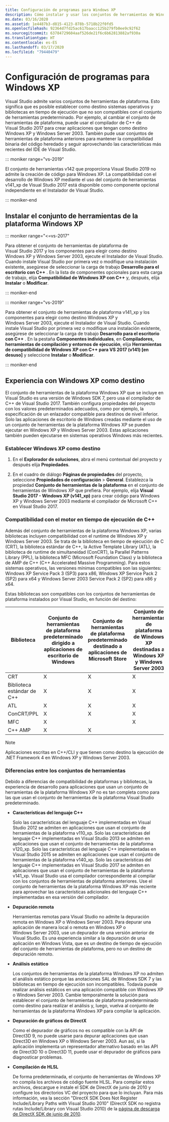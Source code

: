 ```yaml
---
title: Configuración de programas para Windows XP
description: Cómo instalar y usar los conjuntos de herramientas de Windows XP de C++ en Visual Studio.
ms.date: 03/16/2020
ms.assetid: 1e4487b3-d815-4123-878b-5718b22f0fd5
ms.openlocfilehash: 92364d7fd25ac617baacc125b279fb0ee9c92f62
ms.sourcegitcommit: 63784729604aaf526de21f6c6b62813882af930a
ms.translationtype: HT
ms.contentlocale: es-ES
ms.lasthandoff: 03/17/2020
ms.locfileid: "79440479"
---
```

# <a name="configuring-programs-for-windows-xp"></a>Configuración de programas para Windows XP

Visual Studio admite varios conjuntos de herramientas de plataforma. Esto significa que es posible establecer como destino sistemas operativos y bibliotecas en tiempo de ejecución que no son compatibles con el conjunto de herramientas predeterminado. Por ejemplo, al cambiar el conjunto de herramientas de plataforma, puede usar el compilador de C++ de Visual Studio 2017 para crear aplicaciones que tengan como destino Windows XP y Windows Server 2003. También pude usar conjuntos de herramientas de plataforma anteriores para mantener la compatibilidad binaria del código heredado y seguir aprovechando las características más recientes del IDE de Visual Studio.

::: moniker range="vs-2019"

El conjunto de herramientas v142 que proporciona Visual Studio 2019 no admite la creación de código para Windows XP. La compatibilidad con el desarrollo de Windows XP mediante el uso del conjunto de herramientas v141_xp de Visual Studio 2017 está disponible como componente opcional independiente en el Instalador de Visual Studio.

::: moniker-end

## <a name="install-the-windows-xp-platform-toolset"></a>Instalar el conjunto de herramientas de la plataforma Windows XP

::: moniker range="<=vs-2017"

Para obtener el conjunto de herramientas de plataforma de Visual Studio 2017 y los componentes para elegir como destino Windows XP y Windows Server 2003, ejecute el Instalador de Visual Studio. Cuando instale Visual Studio por primera vez o modifique una instalación existente, asegúrese de seleccionar la carga de trabajo **Desarrollo para el escritorio con C++** . En la lista de componentes opcionales para esta carga de trabajo, elija **Compatibilidad de Windows XP con C++** y, después, elija **Instalar** o **Modificar**.

::: moniker-end

::: moniker range="vs-2019"

Para obtener el conjunto de herramientas de plataforma v141_xp y los componentes para elegir como destino Windows XP y Windows Server 2003, ejecute el Instalador de Visual Studio. Cuando instale Visual Studio por primera vez o modifique una instalación existente, asegúrese de seleccionar la carga de trabajo **Desarrollo para el escritorio con C++** . En la pestaña **Componentes individuales**, en **Compiladores, herramientas de compilación y entornos de ejecución**, elija **Herramientas de compatibilidad de Windows XP con C++ para VS 2017 (v141) \[en desuso]** y seleccione **Instalar** o **Modificar**.

::: moniker-end

## <a name="windows-xp-targeting-experience"></a>Experiencia con Windows XP como destino

El conjunto de herramientas de la plataforma Windows XP que se incluye en Visual Studio es una versión de Windows SDK 7, pero usa el compilador de C++ de Visual Studio 2017. También configura propiedades del proyecto con los valores predeterminados adecuados, como por ejemplo, la especificación de un enlazador compatible para destinos de nivel inferior. Solo las aplicaciones de escritorio de Windows creadas mediante el uso de un conjunto de herramientas de la plataforma Windows XP se pueden ejecutar en Windows XP y Windows Server 2003. Estas aplicaciones también pueden ejecutarse en sistemas operativos Windows más recientes.

### <a name="to-target-windows-xp"></a>Establecer Windows XP como destino

1. En el **Explorador de soluciones**, abra el menú contextual del proyecto y después elija **Propiedades**.

1. En el cuadro de diálogo **Páginas de propiedades** del proyecto, seleccione **Propiedades de configuración** > **General**. Establezca la propiedad **Conjunto de herramientas de la plataforma** en el conjunto de herramientas de Windows XP que prefiera. Por ejemplo, elija **Visual Studio 2017 - Windows XP (v141_xp)** para crear código para Windows XP y Windows Server 2003 mediante el compilador de Microsoft C++ en Visual Studio 2017.

### <a name="c-runtime-support"></a>Compatibilidad con el motor en tiempo de ejecución de C++

Además del conjunto de herramientas de la plataforma Windows XP, varias bibliotecas incluyen compatibilidad con el runtime de Windows XP y Windows Server 2003. Se trata de la biblioteca en tiempo de ejecución de C (CRT), la biblioteca estándar de C++, la Active Template Library (ATL), la biblioteca de runtime de simultaneidad (ConCRT), la Parallel Patterns Library (PPL), la biblioteca MFC (Microsoft Foundation Class) y la biblioteca de AMP de C++ (C++ Accelerated Massive Programming). Para estos sistemas operativos, las versiones mínimas compatibles son las siguientes: Windows XP Service Pack 3 (SP3) para x86, Windows XP Service Pack 2 (SP2) para x64 y Windows Server 2003 Service Pack 2 (SP2) para x86 y x64.

Estas bibliotecas son compatibles con los conjuntos de herramientas de plataforma instalados por Visual Studio, en función del destino:

|Biblioteca|Conjunto de herramientas de plataforma predeterminado dirigido a aplicaciones de escritorio de Windows|Conjunto de herramientas de plataforma predeterminado destinado a aplicaciones de Microsoft Store|Conjunto de herramientas de plataforma de Windows XP destinadas a Windows XP y Windows Server 2003|
|---|---|---|---|
|CRT|X|X|X|
|Biblioteca estándar de C++|X|X|X|
|ATL|X|X|X|
|ConCRT/PPL|X|X|X|
|MFC|X||X|
|C++ AMP|X|X||

> [!NOTE]
> Aplicaciones escritas en C++/CLI y que tienen como destino la ejecución de .NET Framework 4 en Windows XP y Windows Server 2003.

### <a name="differences-between-the-toolsets"></a>Diferencias entre los conjuntos de herramientas

Debido a diferencias de compatibilidad de plataformas y bibliotecas, la experiencia de desarrollo para aplicaciones que usan un conjunto de herramientas de la plataforma Windows XP no es tan completa como para las que usan el conjunto de herramientas de la plataforma Visual Studio predeterminado.

- **Características del lenguaje C++**

   Solo las características del lenguaje C++ implementadas en Visual Studio 2012 se admiten en aplicaciones que usan el conjunto de herramientas de la plataforma v110\_xp. Solo las características del lenguaje C++ implementadas en Visual Studio 2013 se admiten en aplicaciones que usan el conjunto de herramientas de la plataforma v120\_xp. Solo las características del lenguaje C++ implementadas en Visual Studio 2015 se admiten en aplicaciones que usan el conjunto de herramientas de la plataforma v140\_xp. Solo las características del lenguaje C++ implementadas en Visual Studio 2017 se admiten en aplicaciones que usan el conjunto de herramientas de la plataforma v141\_xp. Visual Studio usa el compilador correspondiente al compilar con los conjuntos de herramientas de plataforma anteriores. Use el conjunto de herramientas de la plataforma Windows XP más reciente para aprovechar las características adicionales del lenguaje C++ implementadas en esa versión del compilador.

- **Depuración remota**

   Herramientas remotas para Visual Studio no admite la depuración remota en Windows XP o Windows Server 2003. Para depurar una aplicación de manera local o remota en Windows XP o Windows Server 2003, use un depurador de una versión anterior de Visual Studio. Es una experiencia similar a la depuración de una aplicación en Windows Vista, que es un destino de tiempo de ejecución del conjunto de herramientas de plataforma, pero no un destino de depuración remoto.

- **Análisis estático**

   Los conjuntos de herramientas de la plataforma Windows XP no admiten el análisis estático porque las anotaciones SAL de Windows SDK 7 y las bibliotecas en tiempo de ejecución son incompatibles. Todavía puede realizar análisis estáticos en una aplicación compatible con Windows XP o Windows Server 2003. Cambie temporalmente la solución para establecer el conjunto de herramientas de plataforma predeterminado como destino para realizar el análisis y, luego, vuelva al conjunto de herramientas de la plataforma Windows XP para compilar la aplicación.

- **Depuración de gráficos de DirectX**

   Como el depurador de gráficos no es compatible con la API de Direct3D 9, no puede usarse para depurar aplicaciones que usan Direct3D en Windows XP o Windows Server 2003. Aun así, si la aplicación implementa un representador alternativo basado en las API de Direct3D 10 o Direct3D 11, puede usar el depurador de gráficos para diagnosticar problemas.

- **Compilación de HLSL**

   De forma predeterminada, el conjunto de herramientas de Windows XP no compila los archivos de código fuente HLSL. Para compilar estos archivos, descargue e instale el SDK de DirectX de junio de 2010 y configure los directorios VC del proyecto para que lo incluyan. Para más información, vea la sección "DirectX SDK Does Not Register Include/Library Paths with Visual Studio 2010" (DirectX SDK no registra rutas Include/Library con Visual Studio 2010) de la [página de descarga de DirectX SDK de junio de 2010](https://www.microsoft.com/download/details.aspx?displaylang=en&id=6812).
